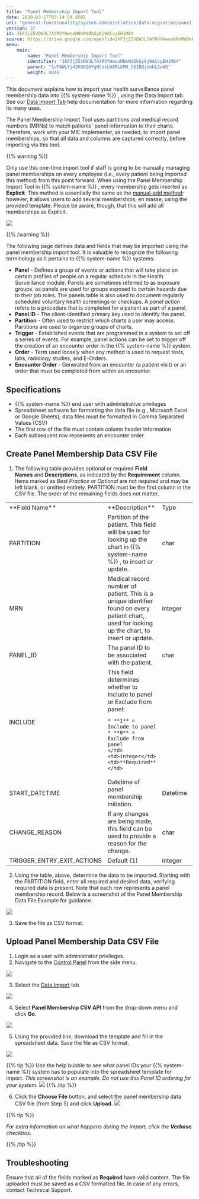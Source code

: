 ```yaml
---
title: "Panel Membership Import Tool"
date: 2020-03-17T03:14:54.850Z
url: "general-functionality/system-administration/data-migration/panel-membership-import-tool.html"
version: 37
id: 1kF3jZSVDWJL7AYRVYHwooNNnMdOkGy8j9ACvgEH1M0Y
source: https://drive.google.com/open?id=1kF3jZSVDWJL7AYRVYHwooNNnMdOkGy8j9ACvgEH1M0Y
menu:
    main:
        name: "Panel Membership Import Tool"
        identifier: "1kF3jZSVDWJL7AYRVYHwooNNnMdOkGy8j9ACvgEH1M0Y"
        parent: "1uT8WLYj42KO6Q0YgNCoxLH8RikMH_C6IBQjUmhLSaWU"
        weight: 4840
---
```

This document explains how to import your health surveillance panel membership data into {{% system-name %}} , using the Data Import tab. See our [Data Import Tab](data-import-tab.html) help documentation for more information regarding its many uses.



The Panel Membership Import Tool uses partitions and medical record numbers (MRNs) to match patients' panel information to their charts. Therefore, work with your MIE Implementer, as needed, to import panel memberships, so that all data and columns are captured correctly, before importing via this tool.



{{% warning %}}

Only use this one-time import tool if staff is going to be manually managing panel memberships on every employee (i.e., every patient being imported this method) from this point forward. When using the Panel Membership Import Tool in {{% system-name %}} , every membership gets inserted as **Explicit**. This method is essentially the same as the [manual-add method](../../health-surveillance/health-surveillance-panels-add-memberships-manually.html); however, it allows users to add several memberships, en masse, using the provided template. Please be aware, though, that this will add all memberships as Explicit.

![](../../../external_files/0cdfc9e02234da08e25d874d68fe9bd3.png)

{{% /warning %}}


The following page defines data and fields that may be imported using the panel membership import tool. It is valuable to recognize the following terminology as it pertains to {{% system-name %}} systems:

* <strong>Panel</strong> - Defines a group of events or actions that will take place on certain profiles of people on a regular schedule in the Health Surveillance module. Panels are sometimes referred to as exposure groups, as panels are used for groups exposed to certain hazards due to their job roles. The panels table is also used to document regularly scheduled voluntary health screenings or checkups. A <em>panel action</em> refers to a procedure that is completed for a patient as part of a panel.
* <strong>Panel ID</strong> - The client-identified primary key used to identify the panel.
* <strong>Partition</strong> - Often used to restrict which charts a user may access. Partitions are used to organize groups of charts.
* <strong>Trigger</strong> - Established events that are programmed in a system to set off a series of events. For example, panel actions can be set to trigger off the creation of an encounter order in the {{% system-name %}} system.
* <strong>Order</strong> - Term used loosely when any method is used to request tests, labs, radiology studies, and E-Orders.
* <strong>Encounter Order</strong> - Generated from an encounter (a patient visit) or an order that must be completed from within an encounter.

## Specifications

* {{% system-name %}} end user with administrative privileges
* Spreadsheet software for formatting the data file (e.g., Microsoft Excel or Google Sheets); data files must be formatted in Comma Separated Values (CSV)
* The first row of the file must contain column header information
* Each subsequent row represents an encounter order

## Create Panel Membership Data CSV File

1. The following table provides optional or required <strong>Field Names</strong> and <strong>Descriptions</strong>, as indicated by the <strong>Requirement</strong> column. Items marked as <em>Best Practice</em> or <em>Optional</em> are not required and may be left blank, or omitted entirely. PARTITION must be the first column in the CSV file. The order of the remaining fields does not matter.



<table>
  <tr>
    <td>**Field Name**</td>
    <td>**Description**</td>
    <td>Type</td>
    <td>**Requirement**</td>
  </tr>
  <tr>
    <td>PARTITION</td>
    <td>Partition of the patient. This field will be used for looking up the chart in {{% system-name %}} , to insert or update.</td>
    <td>char</td>
    <td>**Required**</td>
  </tr>
  <tr>
    <td>MRN</td>
    <td>Medical record number of patient. This is a unique identifier found on every patient chart, used for looking up the chart, to insert or update.</td>
    <td>integer</td>
    <td>**Required**</td>
  </tr>
  <tr>
    <td>PANEL_ID</td>
    <td>The panel ID to be associated with the patient.</td>
    <td>char</td>
    <td>**Required**</td>
  </tr>
  <tr>
    <td>INCLUDE</td>
    <td>
This field determines whether to Include to panel or Exclude from panel:

    * **1** = Include to panel
    * **0** = Exclude from panel
    </td>
    <td>integer</td>
    <td>**Required**</td>
  </tr>
  <tr>
    <td>START_DATETIME</td>
    <td>Datetime of panel membership initiation.</td>
    <td>Datetime</td>
    <td>Optional</td>
  </tr>
  <tr>
    <td>CHANGE_REASON</td>
    <td>If any changes are being made, this field can be used to provide a reason for the change.</td>
    <td>char</td>
    <td>Optional</td>
  </tr>
  <tr>
    <td>TRIGGER_ENTRY_EXIT_ACTIONS</td>
    <td>Default (1)</td>
    <td>integer</td>
    <td>Optional</td>
  </tr>
</table>



2. Using the table, above, determine the data to be imported. Starting with the PARTITION field, enter all required and desired data, verifying required data is present. Note that each row represents a panel membership record. Below is a screenshot of the Panel Membership Data File Example for guidance.



![](../../../external_files/966214c59ae1a46b7c239962baee06a2.png)



3. Save the file as CSV format.

## Upload Panel Membership Data CSV File

1. Login as a user with administrator privileges.
2. Navigate to the [Control Panel](https://system/f=layout&module=Admin&name=Home&tabmodule=admin&t=Admin) from the side menu.



![](../../../external_files/f7321acaa475d389413c8960f680181a.png)



3. Select the [Data Import](https://system/?f=admin&s=wc_data_import&tabmodule=admin&tabselect=Data+import) tab.



![](../../../external_files/6ad90004bcde1af68316b8ca0dc908ba.png)



4. Select <strong>Panel Membership CSV API</strong> from the drop-down menu and click <strong>Go</strong>.



![](../../../external_files/cfab357db3d128750fa9eaf657f5416d.png)



5. Using the provided link, download the template and fill in the spreadsheet data. Save the file as CSV format.



![](../../../external_files/e6fd67006d63145a36826b81caee83ef.png) 



{{% tip %}} Use the help bubble to see what panel IDs your {{% system-name %}} system has to populate into the spreadsheet template for import. *This screenshot is an example. Do not use this Panel ID ordering for your system.* ![](../../../external_files/26b5b4aef9fdfc13fa224151eef1ca53.png) {{% /tip %}}


6. Click the <strong>Choose File</strong> button, and select the panel membership data CSV file (from Step 5) and click <strong>Upload</strong>.  ![](../../../external_files/af307b74493cd98ab0b70ad82b9104d0.png)



{{% tip %}}

*For extra information on what happens during the import, click the ***_Verbose_*** checkbox.*

{{% /tip %}}


## Troubleshooting

Ensure that all of the fields marked as **Required** have valid content. The file uploaded must be saved as a CSV formatted file. In case of any errors, contact Technical Support.

